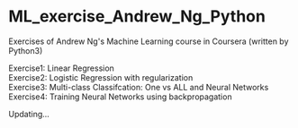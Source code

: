 # ML_exercise_Andrew_Ng_Python
Exercises of Andrew Ng's Machine Learning course in Coursera (written by Python3) <br>

Exercise1: Linear Regression<br>
Exercise2: Logistic Regression with regularization<br>
Exercise3: Multi-class Classifcation: One vs ALL and Neural Networks<br>
Exercise4: Training Neural Networks using backpropagation<br>

Updating...
